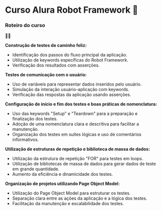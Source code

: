 # Curso Alura Robot Framework 🤖

<h3>Roteiro do curso </h3>🧑‍💻

<strong>Construção de testes de caminho feliz: </strong>
- Identificação dos passos do fluxo principal da aplicação.
- Utilização de keywords específicas do Robot Framework.
- Verificação dos resultados com asserções.

<strong>Testes de comunicação com o usuário: </strong>
- Uso de variáveis para representar dados inseridos pelo usuário.
- Simulação da interação usuário-aplicação com keywords.
- Verificação das respostas da aplicação usando asserções.

<strong>Configuração de início e fim dos testes e boas práticas de nomenclatura: </strong>
- Uso das keywords "Setup" e "Teardown" para a preparação e finalização dos testes.
- Adoção de uma nomenclatura clara e descritiva para facilitar a manutenção.
- Organização dos testes em suítes lógicas e uso de comentários informativos.

<strong>Utilização de estruturas de repetição e biblioteca de massa de dados: </strong>
- Utilização da estrutura de repetição "FOR" para testes em loops.
- Utilização de bibliotecas de massa de dados para gerar dados de teste em grande quantidade.
- Aumento da eficiência e dinamicidade dos testes.

<strong>Organização de projetos utilizando Page Object Model: </strong>
- Utilização do Page Object Model para estruturar os testes.
- Separação clara entre as ações da aplicação e a lógica dos testes.
- Facilitação da manutenção e escalabilidade dos testes.
